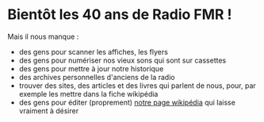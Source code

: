 # Bientôt les 40 ans de Radio FMR !

Mais il nous manque :

- des gens pour scanner les affiches, les flyers
- des gens pour numériser nos vieux sons qui sont sur cassettes
- des gens pour mettre à jour notre historique
- des archives personnelles d'anciens de la radio
- trouver des sites, des articles et des livres qui parlent de nous, pour, par exemple les mettre dans la fiche wikipédia
- des gens pour éditer (proprement) [notre page wikipédia](https://fr.wikipedia.org/wiki/FMR_(radio)) qui laisse vraiment à désirer
